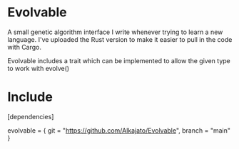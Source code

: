 # Evolvable
A small genetic algorithm interface I write whenever trying to learn a new language. I've uploaded the Rust version to make it easier to pull in the code with Cargo.

Evolvable includes a trait which can be implemented to allow the given type to work with evolve()

# Include 
[dependencies]

evolvable = { git = "https://github.com/Alkajato/Evolvable", branch = "main" }
